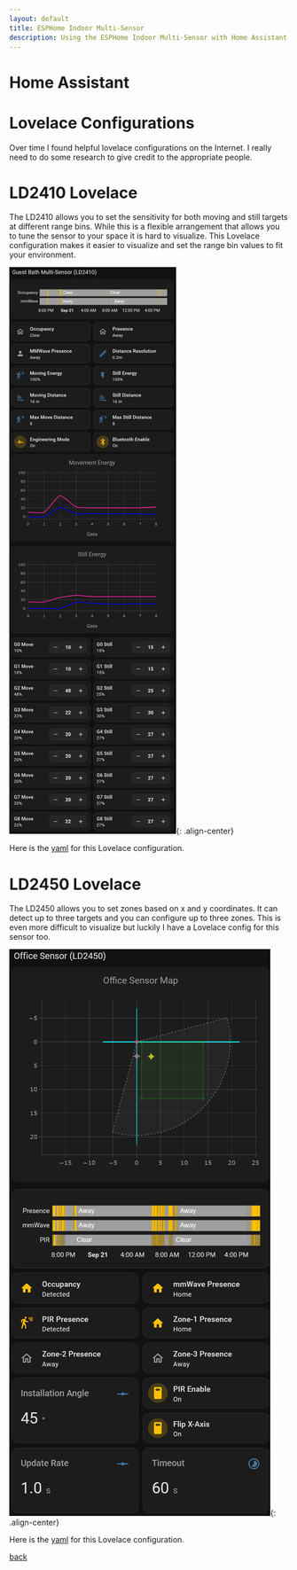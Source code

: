 ```yaml
---
layout: default
title: ESPHome Indoor Multi-Sensor
description: Using the ESPHome Indoor Multi-Sensor with Home Assistant
---
```


# Home Assistant

# Lovelace Configurations

Over time I found helpful lovelace configurations on the Internet. I really
need to do some research to give credit to the appropriate people.

# LD2410 Lovelace

The LD2410 allows you to set the sensitivity for both moving and still targets at different range bins.
While this is a flexible arrangement that allows you to tune the sensor to your space it is hard to visualize.
This Lovelace configuration makes it easier to visualize and set the range bin values to fit your environment.

![LD2410 Lovelace](ld2410-lovelace.png){: .align-center}

Here is the [yaml](https://github.com/mikelawrence/esphome-indoor-multi-sensor-config/blob/main/lovelace/indoor-multi-sensor-ld2410-section.yaml) for this Lovelace configuration.

# LD2450 Lovelace

The LD2450 allows you to set zones based on x and y coordinates. It can detect up to three targets and
you can configure up to three zones. This is even more difficult to visualize but luckily I have a Lovelace
config for this sensor too.

![LD2450 Lovelace](ld2450-lovelace.png){: .align-center}

Here is the [yaml](https://github.com/mikelawrence/esphome-indoor-multi-sensor-config/blob/main/lovelace/indoor-multi-sensor-ld2450-section.yaml) for this Lovelace configuration.

[back](./)
